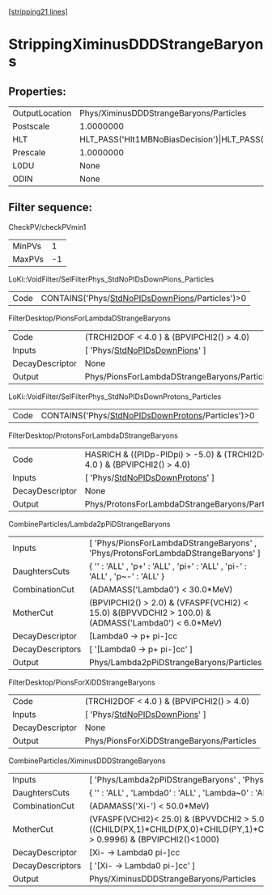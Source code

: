 [\[stripping21 lines\]](../stripping21-index.md)

# StrippingXiminusDDDStrangeBaryons

## Properties:

|                |                                                                                                                                                                                                                                    |
|----------------|------------------------------------------------------------------------------------------------------------------------------------------------------------------------------------------------------------------------------------|
| OutputLocation | Phys/XiminusDDDStrangeBaryons/Particles                                                                                                                                                                                            |
| Postscale      | 1.0000000                                                                                                                                                                                                                          |
| HLT            | HLT_PASS('Hlt1MBNoBiasDecision')\|HLT_PASS('Hlt1MBMicroBiasTStationDecision')\|HLT_PASS('Hlt1MBMicroBiasVeloDecision')\|HLT_PASS('Hlt1MBMicroBiasTStationRateLimitedDecision')\|HLT_PASS('Hlt1MBMicroBiasVeloRateLimitedDecision') |
| Prescale       | 1.0000000                                                                                                                                                                                                                          |
| L0DU           | None                                                                                                                                                                                                                               |
| ODIN           | None                                                                                                                                                                                                                               |

## Filter sequence:

CheckPV/checkPVmin1

|        |     |
|--------|-----|
| MinPVs | 1   |
| MaxPVs | -1  |

LoKi::VoidFilter/SelFilterPhys_StdNoPIDsDownPions_Particles

|      |                                                                                                          |
|------|----------------------------------------------------------------------------------------------------------|
| Code | CONTAINS('Phys/[StdNoPIDsDownPions](../commonparticles/stripping21-stdnopidsdownpions.md)/Particles')\>0 |

FilterDesktop/PionsForLambdaDStrangeBaryons

|                 |                                                                                         |
|-----------------|-----------------------------------------------------------------------------------------|
| Code            | (TRCHI2DOF \< 4.0 ) & (BPVIPCHI2() \> 4.0)                                              |
| Inputs          | \[ 'Phys/[StdNoPIDsDownPions](../commonparticles/stripping21-stdnopidsdownpions.md)' \] |
| DecayDescriptor | None                                                                                    |
| Output          | Phys/PionsForLambdaDStrangeBaryons/Particles                                            |

LoKi::VoidFilter/SelFilterPhys_StdNoPIDsDownProtons_Particles

|      |                                                                                                              |
|------|--------------------------------------------------------------------------------------------------------------|
| Code | CONTAINS('Phys/[StdNoPIDsDownProtons](../commonparticles/stripping21-stdnopidsdownprotons.md)/Particles')\>0 |

FilterDesktop/ProtonsForLambdaDStrangeBaryons

|                 |                                                                                             |
|-----------------|---------------------------------------------------------------------------------------------|
| Code            | HASRICH & ((PIDp-PIDpi) \> -5.0) & (TRCHI2DOF \< 4.0 ) & (BPVIPCHI2() \> 4.0)               |
| Inputs          | \[ 'Phys/[StdNoPIDsDownProtons](../commonparticles/stripping21-stdnopidsdownprotons.md)' \] |
| DecayDescriptor | None                                                                                        |
| Output          | Phys/ProtonsForLambdaDStrangeBaryons/Particles                                              |

CombineParticles/Lambda2pPiDStrangeBaryons

|                  |                                                                                                        |
|------------------|--------------------------------------------------------------------------------------------------------|
| Inputs           | \[ 'Phys/PionsForLambdaDStrangeBaryons' , 'Phys/ProtonsForLambdaDStrangeBaryons' \]                    |
| DaughtersCuts    | { '' : 'ALL' , 'p+' : 'ALL' , 'pi+' : 'ALL' , 'pi-' : 'ALL' , 'p~-' : 'ALL' }                          |
| CombinationCut   | (ADAMASS('Lambda0') \< 30.0\*MeV)                                                                      |
| MotherCut        | (BPVIPCHI2() \> 2.0) & (VFASPF(VCHI2) \< 15.0) &(BPVVDCHI2 \> 100.0) & (ADMASS('Lambda0') \< 6.0\*MeV) |
| DecayDescriptor  | \[Lambda0 -\> p+ pi-\]cc                                                                               |
| DecayDescriptors | \[ '\[Lambda0 -\> p+ pi-\]cc' \]                                                                       |
| Output           | Phys/Lambda2pPiDStrangeBaryons/Particles                                                               |

FilterDesktop/PionsForXiDDStrangeBaryons

|                 |                                                                                         |
|-----------------|-----------------------------------------------------------------------------------------|
| Code            | (TRCHI2DOF \< 4.0 ) & (BPVIPCHI2() \> 4.0)                                              |
| Inputs          | \[ 'Phys/[StdNoPIDsDownPions](../commonparticles/stripping21-stdnopidsdownpions.md)' \] |
| DecayDescriptor | None                                                                                    |
| Output          | Phys/PionsForXiDDStrangeBaryons/Particles                                               |

CombineParticles/XiminusDDDStrangeBaryons

|                  |                                                                                                                                                                                       |
|------------------|---------------------------------------------------------------------------------------------------------------------------------------------------------------------------------------|
| Inputs           | \[ 'Phys/Lambda2pPiDStrangeBaryons' , 'Phys/PionsForXiDDStrangeBaryons' \]                                                                                                            |
| DaughtersCuts    | { '' : 'ALL' , 'Lambda0' : 'ALL' , 'Lambda~0' : 'ALL' , 'pi+' : 'ALL' , 'pi-' : 'ALL' }                                                                                               |
| CombinationCut   | (ADAMASS('Xi-') \< 50.0\*MeV)                                                                                                                                                         |
| MotherCut        | (VFASPF(VCHI2)\< 25.0) & (BPVVDCHI2 \> 5.0) & ((CHILD(PX,1)\*CHILD(PX,0)+CHILD(PY,1)\*CHILD(PY,0)+CHILD(PZ,1)\*CHILD(PZ,0))/(CHILD(P,1)\*CHILD(P,0)) \> 0.9996) & (BPVIPCHI2()\<1000) |
| DecayDescriptor  | \[Xi- -\> Lambda0 pi-\]cc                                                                                                                                                             |
| DecayDescriptors | \[ '\[Xi- -\> Lambda0 pi-\]cc' \]                                                                                                                                                     |
| Output           | Phys/XiminusDDDStrangeBaryons/Particles                                                                                                                                               |

